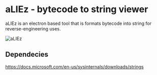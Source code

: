 # aLIEz - bytecode to string viewer
aLIEz is an electron based tool that is formats bytecode into string for 
reverse-engineering uses.

![aLIEz](https://i.imgur.com/egQZhIc.png)

## Dependecies
https://docs.microsoft.com/en-us/sysinternals/downloads/strings
